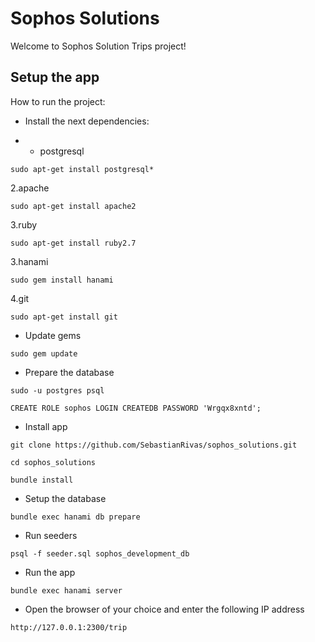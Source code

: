 # Sophos Solutions

Welcome to Sophos Solution Trips project!

## Setup the app

How to run the project:

+ Install the next dependencies:

+ + postgresql
```
sudo apt-get install postgresql*
```
2.apache
```
sudo apt-get install apache2
```
3.ruby
```
sudo apt-get install ruby2.7
```
3.hanami
```
sudo gem install hanami
```
4.git
```
sudo apt-get install git
```

+ Update gems
```
sudo gem update
```

+ Prepare the database
```
sudo -u postgres psql

CREATE ROLE sophos LOGIN CREATEDB PASSWORD 'Wrgqx8xntd';
```

+ Install app
```
git clone https://github.com/SebastianRivas/sophos_solutions.git

cd sophos_solutions

bundle install
```

+ Setup the database
```
bundle exec hanami db prepare
```

+ Run seeders
```
psql -f seeder.sql sophos_development_db
```

+ Run the app
```
bundle exec hanami server
```

+ Open the browser of your choice and enter the following IP address
```
http://127.0.0.1:2300/trip
```
